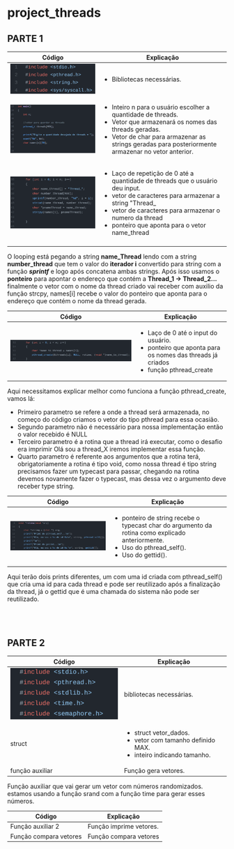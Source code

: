 # project_threads
 
 ## PARTE 1
 
 |  Código | Explicação  |
|---|---|
|![lib](https://github.com/paulovitornovaes/project_threads/blob/9a4c6c73fe0b4307746f37d7526cab76f47109b9/part_1/assets/library_part1.png)|<ul> <li>Bibliotecas necessárias. </li></ul> |
|![part1](https://github.com/paulovitornovaes/project_threads/blob/9a4c6c73fe0b4307746f37d7526cab76f47109b9/part_1/assets/inputs_part1.PNG)   | <ul> <li>Inteiro n para o usuário escolher a quantidade de threads.</li> <li>Vetor que armazenará os nomes das threads geradas.</li> <li>Vetor de char para armazenar as strings geradas para posteriormente armazenar no vetor anterior.</li> </ul>  |
|![loop1](https://github.com/paulovitornovaes/project_threads/blob/3714e7591be01c19e80d30e8982be5c875adbc85/part_1/assets/loop1_part1.png)| <ul> <li>Laço de repetição de 0 até a quantidade de threads que o usuário deu input.</li> <li>vetor de caracteres para armazenar a string "Thread_</li> <li>vetor de caracteres para armazenar o numero da thread</li> <li>ponteiro que aponta para o vetor name_thread</li></ul>
|   |   |


 O looping está pegando a string __name_Thread__ lendo com a string __number_thread__ que tem o valor do __iterador i__ convertido para string com a função __*sprintf*__ e logo após concatena ambas strings.
 Após isso usamos o __ponteiro__ para apontar o endereço que contém a __Thread_1 -> Thread_2...__ finalmente o vetor com o nome da thread criado vai receber com auxilio da função strcpy, names[i] recebe o valor do ponteiro que aponta para o endereço que contém o nome da thread gerada.
 
| Código  | Explicação  |
|---|---|
| ![final](https://github.com/paulovitornovaes/project_threads/blob/59942b31e1534f6e53c80c52751d1bc6099857ec/part_1/assets/final_loop.png)  | <ul> <li>Laço de 0 até o input do usuário.</li> <li>ponteiro que aponta para os nomes das threads já criados</li> <li>função pthread_create</li> </ul>  |


Aqui necessitamos explicar melhor como funciona a função pthread_create, vamos lá:
<ul>
<li>Primeiro parametro se refere a onde a thread será armazenada, no começo do código criamos o vetor do tipo pthread para essa ocasião.</li>
<li>Segundo parametro não é necessário para nossa implementação então o valor recebido é NULL
<li>Terceiro parametro é a rotina que a thread irá executar, como o desafio era imprimir Olá sou a thread_X iremos implementar essa função.</li>
<li>Quarto parametro é referente aos argumentos que a rotina terá, obrigatoriamente a rotina é tipo void, como nossa thread é tipo string precisamos fazer um typecast para passar, chegando na rotina devemos novamente fazer o typecast, mas dessa vez o argumento deve receber type string.</li></ul>

 |  Código | Explicação  |
|---|---|
| ![rotina](https://github.com/paulovitornovaes/project_threads/blob/85ef8bbc4146fab8c147279bd8f05a586e65e11a/part_1/assets/rotina.png)| <ul><li>ponteiro de string recebe o typecast char do argumento da rotina como explicado anteriormente.</li><li>Uso do pthread_self().</li><li>Uso do gettid().</li><ul> |

 
 Aqui terão dois prints diferentes, um com uma id criada com pthread_self() que cria uma id para cada thread e pode ser reutilizado após a finalização da thread, já o gettid que é uma chamada do sistema não pode ser reutilizado.
<br>
<br>
<br>
<br>
 
 ## PARTE 2
 
|  Código | Explicação  |
|---|---|
 |![libs](https://github.com/paulovitornovaes/project_threads/blob/13547fe0819719d092839682126f262d90daa810/part_2/assets/library.png)| bibliotecas necessárias. |
 |struct |<ul> <li>struct vetor_dados.</li><li>vetor com tamanho definido MAX.</li><li>inteiro indicando tamanho.</li><ul> |
 | função auxiliar  | Função gera vetores. |
 
 
 Função auxiliar que vai gerar um vetor com números randomizados. estamos usando a função srand com a função time para gerar esses números.
 
|  Código | Explicação  |
|---|---|
| Função auxiliar 2| Função imprime vetores. |
| Função compara vetores | Função compara vetores  |
 
 
